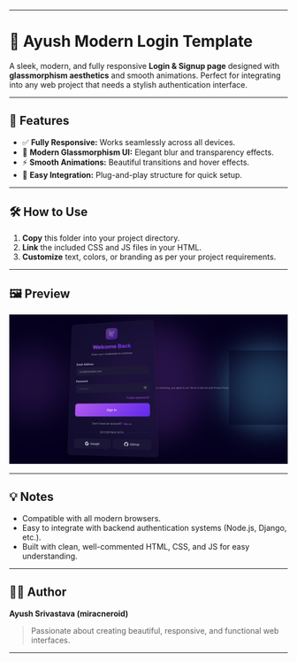 
---

# 🌟 Ayush Modern Login Template

A sleek, modern, and fully responsive **Login & Signup page** designed with **glassmorphism aesthetics** and smooth animations. Perfect for integrating into any web project that needs a stylish authentication interface.

---

## 🚀 Features

* ✅ **Fully Responsive:** Works seamlessly across all devices.
* 💎 **Modern Glassmorphism UI:** Elegant blur and transparency effects.
* ⚡ **Smooth Animations:** Beautiful transitions and hover effects.
* 🔧 **Easy Integration:** Plug-and-play structure for quick setup.

---

## 🛠️ How to Use

1. **Copy** this folder into your project directory.
2. **Link** the included CSS and JS files in your HTML.
3. **Customize** text, colors, or branding as per your project requirements.

---

## 🖼️ Preview

![Ayush Modern Login Screenshot](miracneroid.png)

---

## 💡 Notes

* Compatible with all modern browsers.
* Easy to integrate with backend authentication systems (Node.js, Django, etc.).
* Built with clean, well-commented HTML, CSS, and JS for easy understanding.

---

## 🧑‍💻 Author

**Ayush Srivastava (miracneroid)**

> Passionate about creating beautiful, responsive, and functional web interfaces.

---

